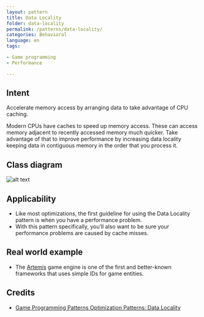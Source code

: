 ```yaml
---
layout: pattern
title: Data Locality
folder: data-locality
permalink: /patterns/data-locality/
categories: Behavioral
language: en
tags:

- Game programming
- Performance

---
```


## Intent

Accelerate memory access by arranging data to take advantage of CPU caching.

Modern CPUs have caches to speed up memory access. These can access memory adjacent to recently
accessed memory much quicker. Take advantage of that to improve performance by increasing data
locality keeping data in contiguous memory in the order that you process it.

## Class diagram

![alt text](/etc/data-locality.urm.png "Data Locality pattern class diagram")

## Applicability

* Like most optimizations, the first guideline for using the Data Locality pattern is when you have
  a performance problem.
* With this pattern specifically, you’ll also want to be sure your performance problems are caused
  by cache misses.

## Real world example

* The [Artemis](http://gamadu.com/artemis/) game engine is one of the first and better-known
  frameworks that uses simple IDs for game entities.

## Credits

* [Game Programming Patterns Optimization Patterns: Data Locality](http://gameprogrammingpatterns.com/data-locality.html)
